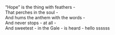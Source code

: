 “Hope” is the thing with feathers -  
That perches in the soul -  
And hums the anthem with the words -  
And never stops - at all -  
And sweetest - in the Gale - is heard -
hello
ssssss